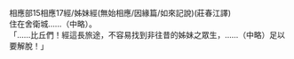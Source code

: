 相應部15相應17經/姊妹經(無始相應/因緣篇/如來記說)(莊春江譯)  
住在舍衛城……（中略）。  
「……比丘們！經這長旅途，不容易找到非往昔的姊妹之眾生，……（中略）足以要解脫！」  
  
  
